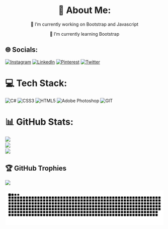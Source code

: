 <h1 align="center">💫 About Me:</h1>
<p align="center">🔭 I’m currently working on Bootstrap and Javascript</p>

<p align="center">🌱 I’m currently learning Bootstrap</p>

## 🌐 Socials:
[![Instagram](https://img.shields.io/badge/Instagram-%23E4405F.svg?logo=Instagram&logoColor=white)](https://instagram.com/artuc.hamza7) [![LinkedIn](https://img.shields.io/badge/LinkedIn-%230077B5.svg?logo=linkedin&logoColor=white)](https://linkedin.com/in/) [![Pinterest](https://img.shields.io/badge/Pinterest-%23E60023.svg?logo=Pinterest&logoColor=white)](https://pinterest.com/grangerhamza) [![Twitter](https://img.shields.io/badge/Twitter-%231DA1F2.svg?logo=Twitter&logoColor=white)](https://twitter.com/artuchamza7) 

# 💻 Tech Stack:
![C#](https://img.shields.io/badge/c%23-%23239120.svg?style=for-the-badge&logo=c-sharp&logoColor=white) ![CSS3](https://img.shields.io/badge/css3-%231572B6.svg?style=for-the-badge&logo=css3&logoColor=white) ![HTML5](https://img.shields.io/badge/html5-%23E34F26.svg?style=for-the-badge&logo=html5&logoColor=white) ![Adobe Photoshop](https://img.shields.io/badge/adobephotoshop-%2331A8FF.svg?style=for-the-badge&logo=adobephotoshop&logoColor=white) ![GIT](https://img.shields.io/badge/Git-fc6d26?style=for-the-badge&logo=git&logoColor=white)
# 📊 GitHub Stats:
![](https://github-readme-stats.vercel.app/api?username=artuchamza&theme=dark&hide_border=false&include_all_commits=false&count_private=false)<br/>
![](https://github-readme-streak-stats.herokuapp.com/?user=artuchamza&theme=dark&hide_border=false)<br/>
![](https://github-readme-stats.vercel.app/api/top-langs/?username=artuchamza&theme=dark&hide_border=false&include_all_commits=false&count_private=false&layout=compact)

## 🏆 GitHub Trophies
![](https://github-profile-trophy.vercel.app/?username=artuchamza&theme=radical&no-frame=false&no-bg=true&margin-w=4)



<picture>
  <source media="(prefers-color-scheme: dark)" srcset="https://raw.githubusercontent.com/artuchamza/artuchamza/output/github-contribution-grid-snake-dark.svg">
  <source media="(prefers-color-scheme: light)" srcset="https://raw.githubusercontent.com/artuchamza/artuchamza/output/github-contribution-grid-snake.svg">
  <img alt="github contribution grid snake animation" src="https://raw.githubusercontent.com/artuchamza/artuchamza/output/github-contribution-grid-snake.svg">
</picture>
